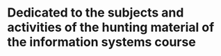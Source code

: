 # Dedicated to the subjects and activities of the hunting material of the information systems course<h1>
